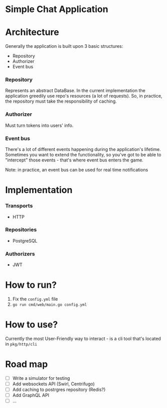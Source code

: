 # Simple Chat Application

# Architecture
Generally the application is built upon 3 basic structures:

- Repository
- Authorizer
- Event bus

### Repository 
Represents an abstract DataBase. In the current implementation 
the application greedily use repo's resources (a lot of requests).
So, in practice, the repository must take the responsibility of caching.

### Authorizer
Must turn tokens into users' info.

### Event bus
There's a lot of different events happening during the application's lifetime.
Sometimes you want to extend the functionality, so you've got to be able to "intercept" those
events - that's where event bus enters the game.

Note: in practice, an event bus can be used for real time notifications


# Implementation

### Transports
 - HTTP

### Repositories
 - PostgreSQL

### Authorizers
 - JWT

# How to run?
1. Fix the `config.yml` file
2. `go run cmd/web/main.go config.yml`

# How to use?
Currently the most User-Friendly way to interact - is a cli tool that's located in `pkg/http/cli`

# Road map
- [ ] Write a simulator for testing
- [ ] Add websockets API (Swirl, Centrifugo)
- [ ] Add caching to postrgres repository (Redis?)
- [ ] Add GraphQL API
- [ ] ...
